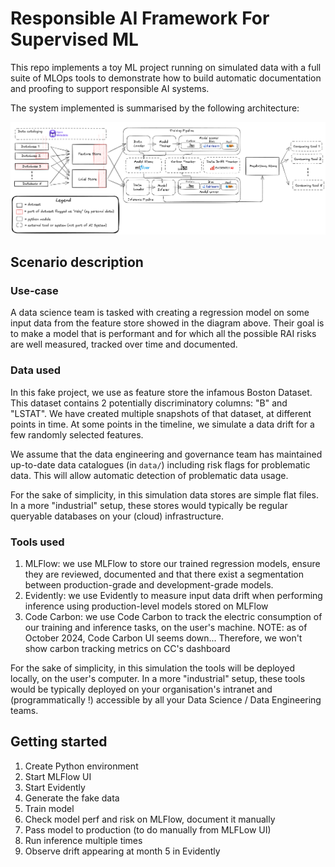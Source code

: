 # Responsible AI Framework For Supervised ML

This repo implements a toy ML project running on simulated data
with a full suite of MLOps tools to demonstrate how to build
automatic documentation and proofing to support responsible AI systems.

The system implemented is summarised by the following
architecture:

![](docs/_static/architecture.png)

## Scenario description

### Use-case

A data science team is tasked with creating a regression model on some input
data from the feature store showed in the diagram above. Their goal
is to make a model that is performant and for which all the possible
RAI risks are well measured, tracked over time and documented.

### Data used

In this fake project, we use as feature store the infamous Boston Dataset.
This dataset contains 2 potentially discriminatory columns: "B" and "LSTAT".
We have created multiple snapshots of that dataset, at different points in time.
At some points in the timeline, we simulate a data drift for a few randomly
selected features.

We assume that the data engineering and governance team has maintained
up-to-date data catalogues (in `data/`) including risk flags for
problematic data. This will allow automatic detection of problematic
data usage.

For the sake of simplicity, in this simulation data stores are simple
flat files. In a more "industrial" setup, these stores would 
typically be regular queryable databases on your (cloud) infrastructure. 

### Tools used

1. MLFlow: we use MLFlow to store our trained regression models, ensure
they are reviewed, documented and that there exist a segmentation between
production-grade and development-grade models.
2. Evidently: we use Evidently to measure input data drift when performing
inference using production-level models stored on MLFlow
3. Code Carbon: we use Code Carbon to track the electric consumption of our 
training and inference tasks, on the user's machine. NOTE: as of October
2024, Code Carbon UI seems down... Therefore, we won't show carbon tracking 
metrics on CC's dashboard

For the sake of simplicity, in this simulation the tools will be 
deployed locally, on the user's computer. In a more "industrial" setup,
these tools would be typically deployed on your organisation's 
intranet and (programmatically !) accessible by all your Data Science / Data 
Engineering teams.

## Getting started

1. Create Python environment
2. Start MLFlow UI
3. Start Evidently
4. Generate the fake data
5. Train model
6. Check model perf and risk on MLFlow, document it manually
7. Pass model to production (to do manually from MLFLow UI)
8. Run inference multiple times
9. Observe drift appearing at month 5 in Evidently
